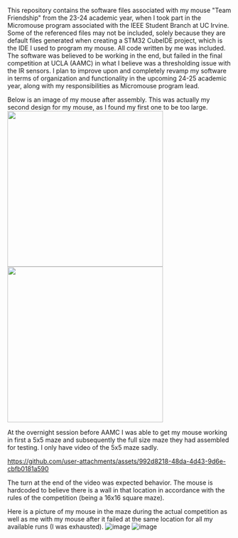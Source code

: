 This repository contains the software files associated with my mouse "Team Friendship" from the 23-24 academic year, when I took part in the Micromouse program associated with the IEEE Student Branch at UC Irvine. Some of the referenced files may not be included, solely because they are default files generated when creating a STM32 CubeIDE project, which is the IDE I used to program my mouse. All code written by me was included. The software was believed to be working in the end, but failed in the final competition at UCLA (AAMC) in what I believe was a thresholding issue with the IR sensors. I plan to improve upon and completely revamp my software in terms of organization and functionality in the upcoming 24-25 academic year, along with my responsibilities as Micromouse program lead.

Below is an image of my mouse after assembly. This was actually my second design for my mouse, as I found my first one to be too large.
<img src="https://github.com/user-attachments/assets/088dafd3-3382-43fc-bcc6-69f6ede5e491" width="350"> <img src="https://github.com/user-attachments/assets/08949dcb-3374-422a-9578-f2e031083893" width="350">


At the overnight session before AAMC I was able to get my mouse working in first a 5x5 maze and subsequently the full size maze they had assembled for testing. I only have video of the 5x5 maze sadly. 

https://github.com/user-attachments/assets/992d8218-48da-4d43-9d6e-cbfb0181a590

The turn at the end of the video was expected behavior. The mouse is hardcoded to believe there is a wall in that location in accordance with the rules of the competition (being a 16x16 square maze).

Here is a picture of my mouse in the maze during the actual competition as well as me with my mouse after it failed at the same location for all my available runs (I was exhausted).
![image](https://github.com/user-attachments/assets/fb294a10-8788-451b-b694-65e832ce77cf)
![image](https://github.com/user-attachments/assets/5d6d2be9-a37b-4736-953d-05ea5c0402f5)
